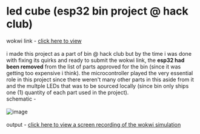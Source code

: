 # led cube (esp32 bin project @ hack club)
wokwi link - <a href="https://wokwi.com/projects/406808535269494785">click here to view</a>
<Br><br>
i made this project as a part of bin @ hack club but by the time i was done with fixing its quirks and ready to submit the wokwi link, the <b>esp32 had been removed</b> from the list of parts approved for the bin (since it was getting too expensive i think). the microcontroller played the very essential role in this project since there weren't many other parts in this aside from it and the multple LEDs that was to be sourced locally (since bin only ships one (1) quantity of each part used in the project).
<br>
schematic - <br><br>
![image](https://github.com/user-attachments/assets/ba767d2e-0b0d-4568-8a90-69b328eaf0a9)
<br><br>
output - <a href="output/led-cube-simulation.mp4">click here to view a screen recording of the wokwi simulation<a>




